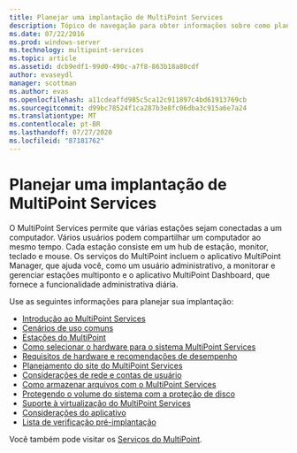 ```yaml
---
title: Planejar uma implantação de MultiPoint Services
description: Tópico de navegação para obter informações sobre como planejar a implantação do MultiPoint Services
ms.date: 07/22/2016
ms.prod: windows-server
ms.technology: multipoint-services
ms.topic: article
ms.assetid: dcb9edf1-99d0-490c-a7f8-863b18a80cdf
author: evaseydl
manager: scottman
ms.author: evas
ms.openlocfilehash: a11cdeaffd985c5ca12c911897c4bd61913769cb
ms.sourcegitcommit: d99bc78524f1ca287b3e8fc06dba3c915a6e7a24
ms.translationtype: MT
ms.contentlocale: pt-BR
ms.lasthandoff: 07/27/2020
ms.locfileid: "87181762"
---
```

# <a name="planning-a-multipoint-services-deployment"></a>Planejar uma implantação de MultiPoint Services
O MultiPoint Services permite que várias estações sejam conectadas a um computador. Vários usuários podem compartilhar um computador ao mesmo tempo. Cada estação consiste em um hub de estação, monitor, teclado e mouse. Os serviços do MultiPoint incluem o aplicativo MultiPoint Manager, que ajuda você, como um usuário administrativo, a monitorar e gerenciar estações multiponto e o aplicativo MultiPoint Dashboard, que fornece a funcionalidade administrativa diária.

Use as seguintes informações para planejar sua implantação:

-   [Introdução ao MultiPoint Services](Introducing-MultiPoint-services.md)
-   [Cenários de uso comuns](Common-MultiPoint-services-Usage-Scenarios.md)
-   [Estações do MultiPoint](MultiPoint-services-Stations.md)
-   [Como selecionar o hardware para o sistema MultiPoint Services](Selecting-Hardware-for-Your-MultiPoint-services-System.md)
-   [Requisitos de hardware e recomendações de desempenho](Hardware-Requirements-and-Performance-Recommendations.md)
-   [Planejamento do site do MultiPoint Services](MultiPoint-services-Site-Planning.md)
-   [Considerações de rede e contas de usuário](Network-Considerations-and-User-Accounts.md)
-   [Como armazenar arquivos com o MultiPoint Services](Storing-Files-with-MultiPoint-services.md)
-   [Protegendo o volume do sistema com a proteção de disco](Protecting-the-System-Volume-with-Disk-Protection.md)
-   [Suporte à virtualização do MultiPoint Services](MultiPoint-services-Virtualization-Support.md)
-   [Considerações do aplicativo](Application-Considerations.md)
-   [Lista de verificação pré-implantação](Predeployment-Checklist.md)

Você também pode visitar os [Serviços do MultiPoint](https://docs.microsoft.com/windows-server/remote/multipoint-services/introducing-multipoint-services).
